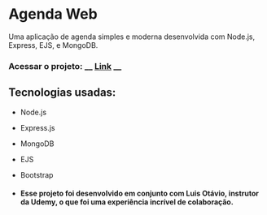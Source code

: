# Agenda Web

Uma aplicação de agenda simples e moderna desenvolvida com Node.js, Express, EJS, e MongoDB.

### Acessar o  projeto: __ [Link](https://progetoagenda-kg38yeu8s-dias-projects-e25db624.vercel.app/) __

## Tecnologias usadas:
- Node.js
- Express.js
- MongoDB
- EJS
- Bootstrap
 
- ####  Esse projeto foi desenvolvido em conjunto com Luis Otávio, instrutor da Udemy, o que foi uma experiência incrível de colaboração.



